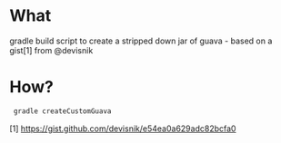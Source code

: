 What
====

gradle build script to create a stripped down jar of guava - based on a gist[1] from @devisnik


How?
====

```bash
 gradle createCustomGuava
```
[1] https://gist.github.com/devisnik/e54ea0a629adc82bcfa0